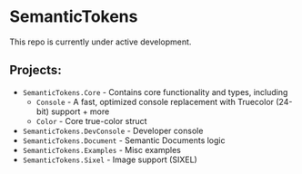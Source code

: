 # SemanticTokens

This repo is currently under active development.

## Projects:

- `SemanticTokens.Core` - Contains core functionality and types, including
  - `Console` - A fast, optimized console replacement with Truecolor (24-bit) support + more
  - `Color` - Core true-color struct
- `SemanticTokens.DevConsole` - Developer console
- `SemanticTokens.Document` - Semantic Documents logic
- `SemanticTokens.Examples` - Misc examples
- `SemanticTokens.Sixel` - Image support (SIXEL)






  